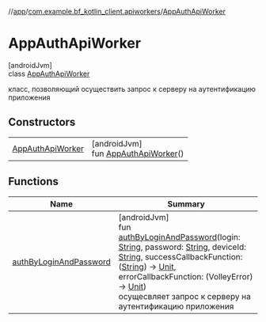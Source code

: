 //[app](../../../index.md)/[com.example.bf_kotlin_client.apiworkers](../index.md)/[AppAuthApiWorker](index.md)

# AppAuthApiWorker

[androidJvm]\
class [AppAuthApiWorker](index.md)

класс, позволяющий осуществить запрос к серверу на аутентификацию приложения

## Constructors

| | |
|---|---|
| [AppAuthApiWorker](-app-auth-api-worker.md) | [androidJvm]<br>fun [AppAuthApiWorker](-app-auth-api-worker.md)() |

## Functions

| Name | Summary |
|---|---|
| [authByLoginAndPassword](auth-by-login-and-password.md) | [androidJvm]<br>fun [authByLoginAndPassword](auth-by-login-and-password.md)(login: [String](https://kotlinlang.org/api/latest/jvm/stdlib/kotlin/-string/index.html), password: [String](https://kotlinlang.org/api/latest/jvm/stdlib/kotlin/-string/index.html), deviceId: [String](https://kotlinlang.org/api/latest/jvm/stdlib/kotlin/-string/index.html), successCallbackFunction: ([String](https://kotlinlang.org/api/latest/jvm/stdlib/kotlin/-string/index.html)) -&gt; [Unit](https://kotlinlang.org/api/latest/jvm/stdlib/kotlin/-unit/index.html), errorCallbackFunction: (VolleyError) -&gt; [Unit](https://kotlinlang.org/api/latest/jvm/stdlib/kotlin/-unit/index.html))<br>осущесвляет запрос к серверу на аутентификацию приложения |
